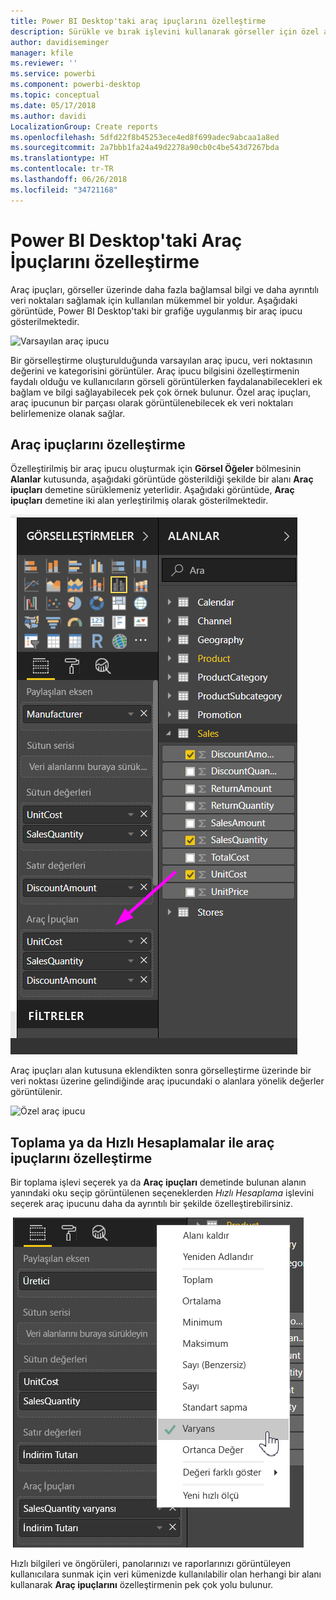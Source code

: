 ```yaml
---
title: Power BI Desktop'taki araç ipuçlarını özelleştirme
description: Sürükle ve bırak işlevini kullanarak görseller için özel araç ipuçları oluşturma
author: davidiseminger
manager: kfile
ms.reviewer: ''
ms.service: powerbi
ms.component: powerbi-desktop
ms.topic: conceptual
ms.date: 05/17/2018
ms.author: davidi
LocalizationGroup: Create reports
ms.openlocfilehash: 5dfd22f8b45253ece4ed8f699adec9abcaa1a8ed
ms.sourcegitcommit: 2a7bbb1fa24a49d2278a90cb0c4be543d7267bda
ms.translationtype: HT
ms.contentlocale: tr-TR
ms.lasthandoff: 06/26/2018
ms.locfileid: "34721168"
---
```

# <a name="customizing-tooltips-in-power-bi-desktop"></a>Power BI Desktop'taki Araç İpuçlarını özelleştirme
Araç ipuçları, görseller üzerinde daha fazla bağlamsal bilgi ve daha ayrıntılı veri noktaları sağlamak için kullanılan mükemmel bir yoldur. Aşağıdaki görüntüde, Power BI Desktop'taki bir grafiğe uygulanmış bir araç ipucu gösterilmektedir.

![Varsayılan araç ipucu](media/desktop-custom-tooltips/custom-tooltips-1.png)

Bir görselleştirme oluşturulduğunda varsayılan araç ipucu, veri noktasının değerini ve kategorisini görüntüler. Araç ipucu bilgisini özelleştirmenin faydalı olduğu ve kullanıcıların görseli görüntülerken faydalanabilecekleri ek bağlam ve bilgi sağlayabilecek pek çok örnek bulunur. Özel araç ipuçları, araç ipucunun bir parçası olarak görüntülenebilecek ek veri noktaları belirlemenize olanak sağlar.

## <a name="how-to-customize-tooltips"></a>Araç ipuçlarını özelleştirme
Özelleştirilmiş bir araç ipucu oluşturmak için **Görsel Öğeler** bölmesinin **Alanlar** kutusunda, aşağıdaki görüntüde gösterildiği şekilde bir alanı **Araç ipuçları** demetine sürüklemeniz yeterlidir. Aşağıdaki görüntüde, **Araç ipuçları** demetine iki alan yerleştirilmiş olarak gösterilmektedir.

![Araç ipucu alanları ekleme](media/desktop-custom-tooltips/custom-tooltips-2.png)

Araç ipuçları alan kutusuna eklendikten sonra görselleştirme üzerinde bir veri noktası üzerine gelindiğinde araç ipucundaki o alanlara yönelik değerler görüntülenir.

![Özel araç ipucu](media/desktop-custom-tooltips/custom-tooltips-3.png)

## <a name="customizing-tooltips-with-aggregation-or-quick-calcs"></a>Toplama ya da Hızlı Hesaplamalar ile araç ipuçlarını özelleştirme
Bir toplama işlevi seçerek ya da **Araç ipuçları** demetinde bulunan alanın yanındaki oku seçip görüntülenen seçeneklerden *Hızlı Hesaplama* işlevini seçerek araç ipucunu daha da ayrıntılı bir şekilde özelleştirebilirsiniz.

![Hızlı Hesaplama ile Araç İpucu](media/desktop-custom-tooltips/custom-tooltips-4.png)

Hızlı bilgileri ve öngörüleri, panolarınızı ve raporlarınızı görüntüleyen kullanıcılara sunmak için veri kümenizde kullanılabilir olan herhangi bir alanı kullanarak **Araç ipuçlarını** özelleştirmenin pek çok yolu bulunur.

